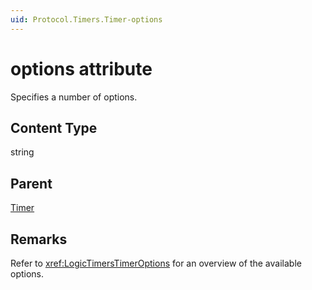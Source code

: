 ```yaml
---
uid: Protocol.Timers.Timer-options
---
```


# options attribute

Specifies a number of options.

## Content Type

string

## Parent

[Timer](xref:Protocol.Timers.Timer)

## Remarks

Refer to <xref:LogicTimersTimerOptions> for an overview of the available options.
